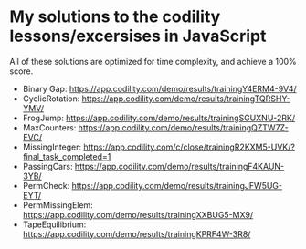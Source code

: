 # My solutions to the codility lessons/excersises in JavaScript
All of these solutions are optimized for time complexity, and achieve a 100% score.
- Binary Gap: https://app.codility.com/demo/results/trainingY4ERM4-9V4/
- CyclicRotation: https://app.codility.com/demo/results/trainingTQRSHY-YMV/
- FrogJump: https://app.codility.com/demo/results/trainingSGUXNU-2RK/
- MaxCounters: https://app.codility.com/demo/results/trainingQZTW7Z-EVC/
- MissingInteger: https://app.codility.com/c/close/trainingR2KXM5-UVK/?final_task_completed=1
- PassingCars: https://app.codility.com/demo/results/trainingF4KAUN-3YB/
- PermCheck: https://app.codility.com/demo/results/trainingJFW5UG-EYT/
- PermMissingElem: https://app.codility.com/demo/results/trainingXXBUG5-MX9/
- TapeEquilibrium: https://app.codility.com/demo/results/trainingKPRF4W-3R8/